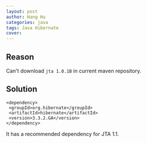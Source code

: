 ```yaml
---
layout: post
author: Hang Hu
categories: java
tags: Java Hibernate 
cover: 
---
```


## Reason

Can't download `jta 1.0.1B` in current maven repository.
## Solution

```
<dependency>
 <groupId>org.hibernate</groupId>
 <artifactId>hibernate</artifactId>
 <version>3.3.2.GA</version>
</dependency>
```
It has a recommended dependency for JTA 1.1.
